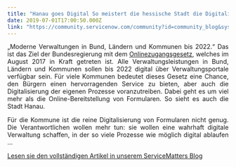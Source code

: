 ```yaml
---
title: "Hanau goes Digital So meistert die hessische Stadt die Digitalisierung der Verwaltung mit ServiceNow"
date: 2019-07-01T17:00:50.000Z
link: "https://community.servicenow.com/community?id=community_blog&sys_id=d5422ab6db9e33c023f4a345ca961913"
---
```

<p style="text-align: justify;">„Moderne Verwaltungen in Bund, Ländern und Kommunen bis 2022.“ Das ist das Ziel der Bundesregierung mit dem <a href="https://www.bundesregierung.de/breg-de/themen/digital-made-in-de/digitalen-staat-und-moderne-verwaltung-in-bund-und-laendern-ausbauen-1546696" rel="nofollow">Onlinezugangsgesetz</a>, welches im August 2017 in Kraft getreten ist. Alle Verwaltungsleistungen in Bund, Ländern und Kommunen sollen bis 2022 digital über Verwaltungsportale verfügbar sein. Für viele Kommunen bedeutet dieses Gesetz eine Chance, den Bürgern einen hervorragenden Service zu bieten, aber auch die Digitalisierung der eigenen Prozesse voranzutreiben. Dabei geht es um viel mehr als die Online-Bereitstellung von Formularen. So sieht es auch die Stadt Hanau.</p>
<p style="text-align: justify;">Für die Kommune ist die reine Digitalisierung von Formularen nicht genug. Die Verantwortlichen wollen mehr tun: sie wollen eine wahrhaft digitale Verwaltung schaffen, in der so viele Prozesse wie möglich digital ablaufen ...</p>
<p style="text-align: justify;"><a href="https://blog.servicenow.de/2019/07/01/hanau-goes-digital-so-meistert-die-hessische-stadt-die-digitalisierung-der-verwaltung-mit-servicenow/?preview&#61;true&amp;_thumbnail_id&#61;426" target="_blank" rel="noopener noreferrer nofollow">Lesen sie den vollständigen Artikel in unserem ServiceMatters Blog</a></p>